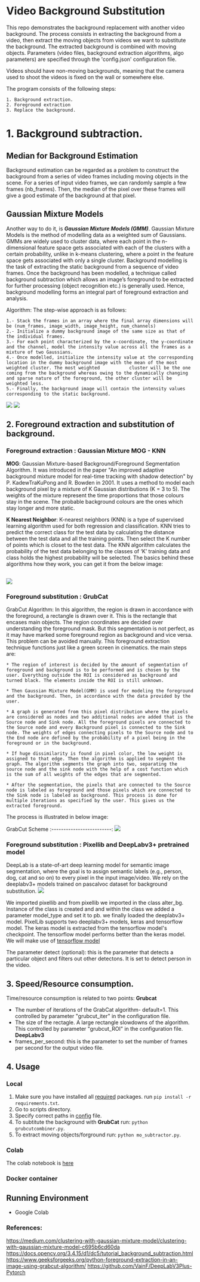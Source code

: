 # Video Background Substitution

This repo demonstrates the background replacement with another video background. The process consists in extracting the background from  a video, then extract the moving objects from videos we want to substitute the background. The extracted background is combined with moving objects. Parameters (video files, background extraction algorithms, algo parameters)  are specified through the 'config.json' configuration file.

Videos should have non-moving backgrounds, meaning that the camera used to shoot the videos is fixed on the wall or somewhere else.

The program consists of the following steps:

    1. Background extraction.
    2. Foreground extraction 
    3. Replace the background.

# 1. Background subtraction.
## Median for Background Estimation
Background estimation can be regarded as a problem to construct the background from a series of video frames including moving objects in the scene. For a series of input video frames, we can randomly sample a few frames (nb_frames). Then, the median of the pixel over these frames will give a good estimate of the background at that pixel.
## Gaussian Mixture Models
Another way to do it, is ***Gaussian Mixture Models (GMM)***. Gaussian Mixture Models is the method of modelling data as a weighted sum of Gaussians. GMMs are widely used to cluster data, where each point in the n-dimensional feature space gets associated with each of the clusters with a certain probability, unlike in k-means clustering, where a point in the feature space gets associated with only a single cluster. Background modelling is the task of extracting the static background from a sequence of video frames. Once the background has been modelled, a technique called background subtraction which allows an image’s foreground to be extracted for further processing (object recognition etc.) is generally used. Hence, background modelling forms an integral part of foreground extraction and analysis.

Algorithm:
The step-wise approach is as follows:

    1.- Stack the frames in an array where the final array dimensions will be (num_frames, image_width, image_height, num_channels)
    2.- Initialize a dummy background image of the same size as that of the individual frames.
    3.- For each point characterized by the x-coordinate, the y-coordinate and the channel, model the intensity value across all the frames as a mixture of two Gaussians.
    4.- Once modelled, initialize the intensity value at the corresponding location in the dummy background image with the mean of the most weighted cluster. The most weighted           cluster will be the one coming from the background whereas owing to the dynamically changing and sparse nature of the foreground, the other cluster will be weighted less.
    5.- Finally, the background image will contain the intensity values corresponding to the static background.

![](background/original_video.jpg)     ![](outputs/background.jpg)

## 2. Foreground extraction and substitution of background.
### Foreground extraction : Gaussian Mixture MOG - KNN
**MOG**: Gaussian Mixture-based Background/Foreground Segmentation Algorithm. It was introduced in the paper "An improved adaptive background mixture model for real-time tracking with shadow detection" by P. KadewTraKuPong and R. Bowden in 2001. It uses a method to model each background pixel by a mixture of K Gaussian distributions (K = 3 to 5). The weights of the mixture represent the time proportions that those colours stay in the scene. The probable background colours are the ones which stay longer and more static.

**K Nearest Neighbor**:
K-nearest neighbors (KNN) is a type of supervised learning algorithm used for both regression and classification. KNN tries to predict the correct class for the test data by calculating the distance between the test data and all the training points. Then select the K number of points which is closet to the test data. The KNN algorithm calculates the probability of the test data belonging to the classes of ‘K’ training data and class holds the highest probability will be selected.
The basics behind these algorithms how they work, you can get it from the below image:

![](_assets/mog_knn.jpg)
------------------------------------------
### Foreground substitution : GrubCat 
GrabCut Algorithm: In this algorithm, the region is drawn in accordance with the foreground, a rectangle is drawn over it. This is the rectangle that encases main objects. The region coordinates are decided over understanding the foreground mask. But this segmentation is not perfect, as it may have marked some foreground region as background and vice versa. This problem can be avoided manually. This foreground extraction technique functions just like a green screen in cinematics. the main steps are:

    * The region of interest is decided by the amount of segmentation of foreground and background is to be performed and is chosen by the user. Everything outside the ROI is considered as background and turned black. The elements inside the ROI is still unknown.
    
    * Then Gaussian Mixture Model(GMM) is used for modeling the foreground and the background. Then, in accordance with the data provided by the user.
    
    * A graph is generated from this pixel distribution where the pixels are considered as nodes and two additional nodes are added that is the Source node and Sink node. All the foreground pixels are connected to the Source node and every Background pixel is connected to the Sink node. The weights of edges connecting pixels to the Source node and to the End node are defined by the probability of a pixel being in the foreground or in the background.
    
    * If huge dissimilarity is found in pixel color, the low weight is assigned to that edge. Then the algorithm is applied to segment the graph. The algorithm segments the graph into two, separating the source node and the sink node with the help of a cost function which is the sum of all weights of the edges that are segmented.
    
    * After the segmentation, the pixels that are connected to the Source node is labeled as foreground and those pixels which are connected to the Sink node is labeled as background. This process is done for multiple iterations as specified by the user. This gives us the extracted foreground.

The process is illustrated in below image:

GrabCut Scheme
:-------------------------:
![](_assets/grabcut_scheme.jpg)

### Foreground substitution : Pixellib and DeepLabv3+ pretrained model
DeepLab is a state-of-art deep learning model for semantic image segmentation, where the goal is to assign semantic labels (e.g., person, dog, cat and so on) to every pixel in the input image/video. We rely on the deeplabv3+ models trained on pascalvoc dataset for background substitution. 
![](https://miro.medium.com/max/2000/1*nFJ_GqK1D3zKCRgtnRfrcw.png)

We imported pixellib and from pixellib we imported in the class alter_bg. Instance of the class is created and and within the class we added a parameter model_type and set it to pb. we finally loaded the deeplabv3+ model. PixelLib supports two deeplabv3+ models, keras and tensorflow model. The keras model is extracted from the tensorflow model's checkpoint. The tensorflow model performs better than the keras model. We will make use of  [tensorflow model](https://github.com/ayoolaolafenwa/PixelLib/releases/download/1.1/xception_pascalvoc.pb)

The parameter detect (optional): this is the parameter that detects a particular object and filters out other detectons. It is set to detect person in the video.

## 3. Speed/Resource consumption.

Time/resource consumption is related to two points:
**Grubcat**
* The number of iterations of the GrabCat algorithm- default=1. This controlled by parameter "grubcut_iter" in the configuration file.
* The size of the rectagle. A large rectangle slowdowns of the algorithm. This controlled by parameter "grubcut_ROI" in the configuration file.
**DeepLabv3**
* frames_per_second: this is the parameter to set the number of frames per second for the output video file. 

## 4. Usage
### Local 
1. Make sure you have installed  all [required](https://github.com/HaithemH/videos_background_replacement/blob/master/requirements.txt) packages.
          run `pip install -r requirements.txt`.
3. Go to scripts directory.
4. Specify correct paths in [config](https://github.com/HaithemH/videos_background_replacement/blob/master/config.json) file.
5. To subtitute the background with **GrubCat** run: `python grubcutcombiner.py`.
6. To extract moving objects/forground run: `python mo_subtractor.py`.
### Colab
The colab notebook is [here](https://github.com/HaithemH/videos_background_substitution/blob/master/Video_Background_Substitution.ipynb)
### Docker container





## Running Environment

* Google Colab

### References:
https://medium.com/clustering-with-gaussian-mixture-model/clustering-with-gaussian-mixture-model-c695b6cd60da
https://docs.opencv.org/3.4.15/d1/dc5/tutorial_background_subtraction.html
https://www.geeksforgeeks.org/python-foreground-extraction-in-an-image-using-grabcut-algorithm/
https://github.com/VainF/DeepLabV3Plus-Pytorch
